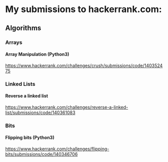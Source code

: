 # My submissions to hackerrank.com:
## Algorithms
### Arrays
#### Array Manipulation (Python3)
https://www.hackerrank.com/challenges/crush/submissions/code/140352475
### Linked Lists
#### Reverse a linked list
https://www.hackerrank.com/challenges/reverse-a-linked-list/submissions/code/140361083
### Bits
#### Flipping bits (Python3)
https://www.hackerrank.com/challenges/flipping-bits/submissions/code/140346706
